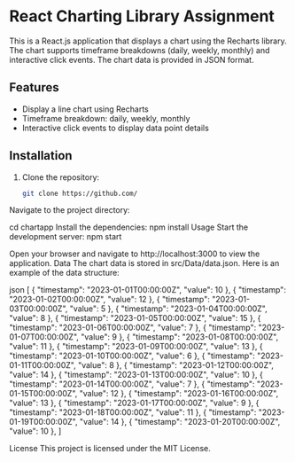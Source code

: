 # React Charting Library Assignment

This is a React.js application that displays a chart using the Recharts library. The chart supports timeframe breakdowns (daily, weekly, monthly) and interactive click events. The chart data is provided in JSON format.

## Features

- Display a line chart using Recharts
- Timeframe breakdown: daily, weekly, monthly
- Interactive click events to display data point details

## Installation

1. Clone the repository:
   ```bash
   git clone https://github.com/

Navigate to the project directory:

cd chartapp
Install the dependencies:
npm install
Usage
Start the development server:
npm start

Open your browser and navigate to http://localhost:3000 to view the application.
Data
The chart data is stored in src/Data/data.json. Here is an example of the data structure:

json
[
    { "timestamp": "2023-01-01T00:00:00Z", "value": 10 },
    { "timestamp": "2023-01-02T00:00:00Z", "value": 12 },
    { "timestamp": "2023-01-03T00:00:00Z", "value": 5 },
    { "timestamp": "2023-01-04T00:00:00Z", "value": 8 },
    { "timestamp": "2023-01-05T00:00:00Z", "value": 15 },
    { "timestamp": "2023-01-06T00:00:00Z", "value": 7 },
    { "timestamp": "2023-01-07T00:00:00Z", "value": 9 },
    { "timestamp": "2023-01-08T00:00:00Z", "value": 11 },
    { "timestamp": "2023-01-09T00:00:00Z", "value": 13 },
    { "timestamp": "2023-01-10T00:00:00Z", "value": 6 },
    { "timestamp": "2023-01-11T00:00:00Z", "value": 8 },
    { "timestamp": "2023-01-12T00:00:00Z", "value": 14 },
    { "timestamp": "2023-01-13T00:00:00Z", "value": 10 },
    { "timestamp": "2023-01-14T00:00:00Z", "value": 7 },
    { "timestamp": "2023-01-15T00:00:00Z", "value": 12 },
    { "timestamp": "2023-01-16T00:00:00Z", "value": 13 },
    { "timestamp": "2023-01-17T00:00:00Z", "value": 9 },
    { "timestamp": "2023-01-18T00:00:00Z", "value": 11 },
    { "timestamp": "2023-01-19T00:00:00Z", "value": 14 },
    { "timestamp": "2023-01-20T00:00:00Z", "value": 10 },
]


License
This project is licensed under the MIT License.
